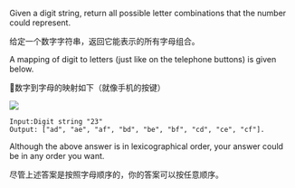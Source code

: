 Given a digit string, return all possible letter combinations that the number could represent.

给定一个数字字符串，返回它能表示的所有字母组合。

A mapping of digit to letters (just like on the telephone buttons) is given below.

数字到字母的映射如下（就像手机的按键）

![](http://upload-images.jianshu.io/upload_images/2732904-5ee1a130a56f2368.png?imageMogr2/auto-orient/strip%7CimageView2/2/w/1240)

```
Input:Digit string "23"
Output: ["ad", "ae", "af", "bd", "be", "bf", "cd", "ce", "cf"].
```

Although the above answer is in lexicographical order, your answer could be in any order you want.

尽管上述答案是按照字母顺序的，你的答案可以按任意顺序。